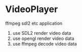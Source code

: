 # VideoPlayer
ffmpeg sdl2 etc application
1. use SDL2 render video data
2. use opengl render video data
3. use ffmpeg decode video data
